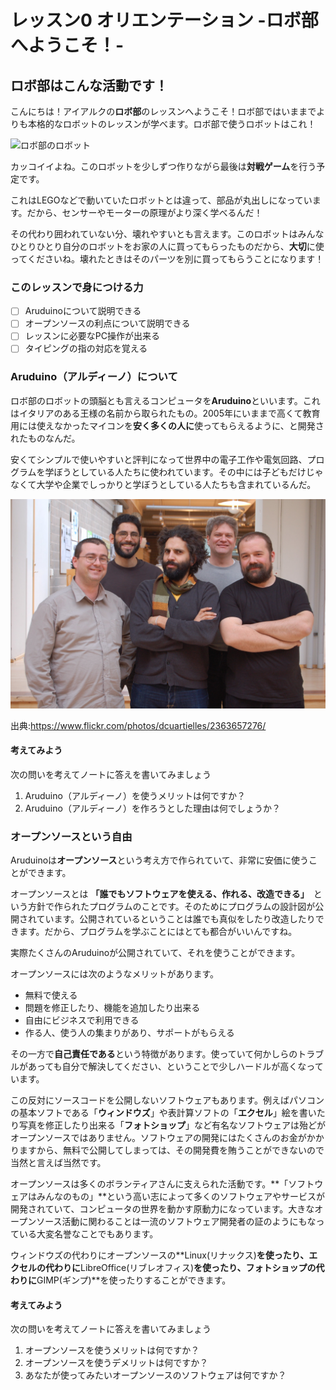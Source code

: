 # レッスン0 オリエンテーション -ロボ部へようこそ！-

## ロボ部はこんな活動です！

こんにちは！アイアルクの**ロボ部**のレッスンへようこそ！ロボ部ではいままでよりも本格的なロボットのレッスンが学べます。ロボ部で使うロボットはこれ！

![ロボ部のロボット](https://osoyoo.com/picture/V2.1_Arduino_Robot_Car/other/1.jpg)

カッコイイよね。このロボットを少しずつ作りながら最後は**対戦ゲーム**を行う予定です。

これはLEGOなどで動いていたロボットとは違って、部品が丸出しになっています。だから、センサーやモーターの原理がより深く学べるんだ！

その代わり囲われていない分、壊れやすいとも言えます。このロボットはみんなひとりひとり自分のロボットをお家の人に買ってもらったものだから、**大切**に使ってくださいね。壊れたときはそのパーツを別に買ってもらうことになります！

### このレッスンで身につける力

- [ ] Aruduinoについて説明できる
- [ ] オープンソースの利点について説明できる
- [ ] レッスンに必要なPC操作が出来る
- [ ] タイピングの指の対応を覚える

### Aruduino（アルディーノ）について

ロボ部のロボットの頭脳とも言えるコンピュータを**Aruduino**といいます。これはイタリアのある王様の名前から取られたもの。2005年にいままで高くて教育用には使えなかったマイコンを**安く多くの人に**使ってもらえるように、と開発されたものなんだ。

安くてシンプルで使いやすいと評判になって世界中の電子工作や電気回路、プログラムを学ぼうとしている人たちに使われています。その中には子どもだけじゃなくて大学や企業でしっかりと学ぼうとしている人たちも含まれているんだ。

![5人の開発者](image/developers_of_Aruduino.jpg)

出典:https://www.flickr.com/photos/dcuartielles/2363657276/

#### 考えてみよう　

次の問いを考えてノートに答えを書いてみましょう

1. Aruduino（アルディーノ）を使うメリットは何ですか？
2. Aruduino（アルディーノ）を作ろうとした理由は何でしょうか？

### オープンソースという自由

Aruduinoは**オープンソース**という考え方で作られていて、非常に安価に使うことができます。

オープンソースとは **「誰でもソフトウェアを使える、作れる、改造できる」**　という方針で作られたプログラムのことです。そのためにプログラムの設計図が公開されています。公開されているということは誰でも真似をしたり改造したりできます。だから、プログラムを学ぶことにはとても都合がいいんですね。

実際たくさんのAruduinoが公開されていて、それを使うことができます。

オープンソースには次のようなメリットがあります。

* 無料で使える
* 問題を修正したり、機能を追加したり出来る
* 自由にビジネスで利用できる
* 作る人、使う人の集まりがあり、サポートがもらえる

その一方で**自己責任である**という特徴があります。使っていて何かしらのトラブルがあっても自分で解決してください、ということで少しハードルが高くなっています。

この反対にソースコードを公開しないソフトウェアもあります。例えばパソコンの基本ソフトである「**ウィンドウズ**」や表計算ソフトの「**エクセル**」絵を書いたり写真を修正したり出来る「**フォトショップ**」など有名なソフトウェアは殆どがオープンソースではありません。ソフトウェアの開発にはたくさんのお金がかかりますから、無料で公開してしまっては、その開発費を賄うことができないので当然と言えば当然です。

オープンソースは多くのボランティアさんに支えられた活動です。**「ソフトウェアはみんなのもの」**という高い志によって多くのソフトウェアやサービスが開発されていて、コンピュータの世界を動かす原動力になっています。大きなオープンソース活動に関わることは一流のソフトウェア開発者の証のようにもなっている大変名誉なことでもあります。

ウィンドウズの代わりにオープンソースの**Linux(リナックス)**を使ったり、エクセルの代わりに**LibreOffice(リブレオフィス)**を使ったり、フォトショップの代わりに**GIMP(ギンプ)**を使ったりすることができます。

#### 考えてみよう　

次の問いを考えてノートに答えを書いてみましょう

1. オープンソースを使うメリットは何ですか？
2. オープンソースを使うデメリットは何ですか？
3. あなたが使ってみたいオープンソースのソフトウェアは何ですか？


